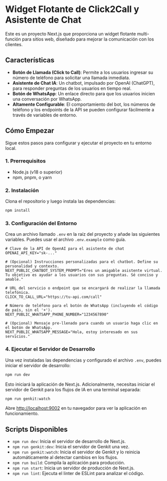 # Widget Flotante de Click2Call y Asistente de Chat

Este es un proyecto Next.js que proporciona un widget flotante multi-función para sitios web, diseñado para mejorar la comunicación con los clientes.

## Características

- **Botón de Llamada (Click to Call)**: Permite a los usuarios ingresar su número de teléfono para solicitar una llamada inmediata.
- **Asistente de Chat IA**: Un chatbot, impulsado por OpenAI (ChatGPT), para responder preguntas de los usuarios en tiempo real.
- **Botón de WhatsApp**: Un enlace directo para que los usuarios inicien una conversación por WhatsApp.
- **Altamente Configurable**: El comportamiento del bot, los números de teléfono y los endpoints de la API se pueden configurar fácilmente a través de variables de entorno.

## Cómo Empezar

Sigue estos pasos para configurar y ejecutar el proyecto en tu entorno local.

### 1. Prerrequisitos

- Node.js (v18 o superior)
- npm, pnpm, o yarn

### 2. Instalación

Clona el repositorio y luego instala las dependencias:

```bash
npm install
```

### 3. Configuración del Entorno

Crea un archivo llamado `.env` en la raíz del proyecto y añade las siguientes variables. Puedes usar el archivo `.env.example` como guía.

```plaintext
# Clave de la API de OpenAI para el asistente de chat
OPENAI_API_KEY="sk-..."

# (Opcional) Instrucciones personalizadas para el chatbot. Define su personalidad y contexto.
NEXT_PUBLIC_CHATBOT_SYSTEM_PROMPT="Eres un amigable asistente virtual. Tu objetivo es ayudar a los usuarios con sus preguntas. Sé conciso y amable."

# URL del servicio o endpoint que se encargará de realizar la llamada telefónica.
CLICK_TO_CALL_URL="https://tu-api.com/call"

# Número de teléfono para el botón de WhatsApp (incluyendo el código de país, sin el '+').
NEXT_PUBLIC_WHATSAPP_PHONE_NUMBER="1234567890"

# (Opcional) Mensaje pre-llenado para cuando un usuario haga clic en el botón de WhatsApp.
NEXT_PUBLIC_WHATSAPP_MESSAGE="Hola, estoy interesado en sus servicios."
```

### 4. Ejecutar el Servidor de Desarrollo

Una vez instaladas las dependencias y configurado el archivo `.env`, puedes iniciar el servidor de desarrollo:

```bash
npm run dev
```

Esto iniciará la aplicación de Next.js. Adicionalmente, necesitas iniciar el servidor de Genkit para los flujos de IA en una terminal separada:

```bash
npm run genkit:watch
```

Abre [http://localhost:9002](http://localhost:9002) en tu navegador para ver la aplicación en funcionamiento.

## Scripts Disponibles

- `npm run dev`: Inicia el servidor de desarrollo de Next.js.
- `npm run genkit:dev`: Inicia el servidor de Genkit una vez.
- `npm run genkit:watch`: Inicia el servidor de Genkit y lo reinicia automáticamente al detectar cambios en los flujos.
- `npm run build`: Compila la aplicación para producción.
- `npm run start`: Inicia un servidor de producción de Next.js.
- `npm run lint`: Ejecuta el linter de ESLint para analizar el código.
